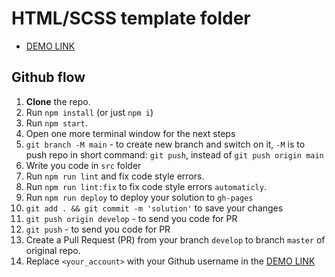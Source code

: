 # HTML/SCSS template folder

- [DEMO LINK](https://<your_account>.github.io/<repo_name>/)


## Github flow

1. **Clone** the repo.
2. Run `npm install` (or just `npm i`)
3. Run `npm start`.
4. Open one more terminal window for the next steps
5. `git branch -M main` - to create new branch and switch on it, `-M` is to push repo in short command: `git push`, instead of `git push origin main`
6. Write you code in `src` folder
7. Run `npm run lint` and fix code style errors.
8. Run `npm run lint:fix` to fix code style errors `automaticly`.
9. Run `npm run deploy` to deploy your solution to `gh-pages`
10. `git add . && git commit -m 'solution'` to save your changes
11. `git push origin develop` - to send you code for PR
12. `git push` - to send you code for PR
13. Create a Pull Request (PR) from your branch `develop` to branch `master` of original repo.
14. Replace `<your_account>` with your Github username in the
  [DEMO LINK](https://<your_account>.github.io/<repo_name>/)